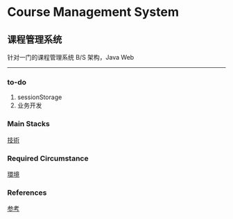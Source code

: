 # Course Management System

## 课程管理系统

针对一门的课程管理系统
B/S 架构，Java Web

---

### to-do

1. sessionStorage
2. 业务开发

### Main Stacks

[技術](./Document/stacks.md)

### Required Circumstance

[環境](./Document/circumstance.md)

### References

[参考](./Document/references.md)
